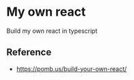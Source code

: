# My own react

Build my own react in typescript

## Reference

- https://pomb.us/build-your-own-react/

